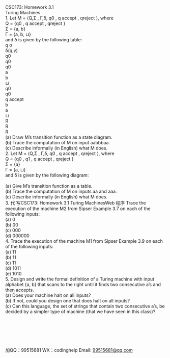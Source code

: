 <br>CSC173: Homework 3.1 <br>Turing Machines<br>1.    Let   M   = ⟨Q,Σ   , Γ,δ, q0   ,   q   accept   ,   qreject ⟩, where<br>Q   =   {q0   ,   q   accept ,   qreject   }<br>Σ =   {a,   b}<br>Γ =   {a,   b,   ⊔}<br>and δ is   given   by   the   following   table:<br>q σ <br>δ(q,γ) <br>q0 <br>q0 <br>q0 <br>a <br>b <br>⊔ <br>q0 <br>q0 <br>q accept <br>b <br>a <br>⊔ <br>R <br>R <br>R <br>(a)    Draw   M’s   transition   function   as   a   state   diagram.<br>(b)   Trace the computation of M   on   input   aabbbaa.<br>(c)    Describe   informally   (in   English) what   M   does.<br>2.    Let   M   = ⟨Q,Σ   , Γ,δ, q0   ,   q   accept   ,   qreject ⟩, where<br>Q   =   {q0   ,   q1   ,   q   accept ,   qreject }<br>Σ =   {a}<br>Γ   =   {a,   ⊔}<br>and δ is   given   by   the   following   diagram:<br><br>(a)   Give   M’s   transition   function   as   a   table.<br>(b)   Trace   the   computation   of   M   on   inputs   aa   and   aaa.<br>(c)    Describe   informally   (in   English) what   M   does.<br>3. 代 写CSC173: Homework 3.1 Turing MachinesWeb
程序  Trace   the   execution   of   the   machine   M2    from   Sipser   Example   3.7   on   each   of   the following   inputs:<br>(a)      0<br>(b)      00<br>(c)      000<br>(d)    000000<br>4.   Trace   the   execution   of   the   machine   M1    from   Sipser   Example   3.9   on   each   of   the following   inputs:<br>(a)      11<br>(b)      11<br>(c)      11<br>(d)      1011<br>(e)      1010<br>5.    Design   and   write   the   formal   definition   of   a   Turing    machine   with   input   alphabet   {a,   b}   that   scans   to   the   right   until   it   finds   two   consecutive   a’s   and   then   accepts.<br>(a)    Does   your   machine   halt   on   all   inputs?<br>(b)    If   not, could   you   design   one   that   does   halt   on   all   inputs?<br>(c)      Can   this   language,   the   set   of   strings   that   contain   two   consecutive   a’s,   be decided   by   a   simpler   type   of   machine   (that   we   have   seen   in   this   class)?<br><br><br><br><br><br><br>加QQ：99515681  WX：codinghelp  Email: 99515681@qq.com
